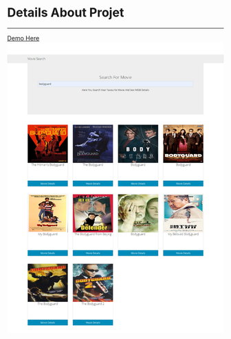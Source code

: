 <h1>Details About Projet</h1>
<hr>
<a href=" https://radwan503.github.io/Movie-Search-App-Using-Javascript/">Demo Here</a>

<img src="asset/image/AwesomeScreenshot-Day-08-09-2019-07-26-18-07-78.png">










